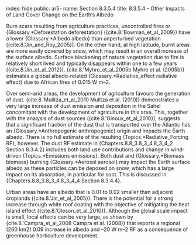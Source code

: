 index: hide
public: ar5-
name: Section 8.3.5.4
title: 8.3.5.4 - Other Impacts of Land Cover Change on the Earth’s Albedo

Burn scars resulting from agriculture practices, uncontrolled fires or {Glossary.*Deforestation deforestation} ({cite.8.'Bowman_et_al_2009}) have a lower {Glossary.*Albedo albedo} than unperturbed vegetation ({cite.8.'Jin_and_Roy_2005}). On the other hand, at high latitude, burnt areas are more easily covered by snow, which may result in an overall increase of the surface albedo. Surface blackening of natural vegetation due to fire is relatively short lived and typically disappears within one to a few years ({cite.8.'Jin_et_al_2012}). {cite.8.'Myhre_et_al_2005b Myhre et al. (2005b)} estimates a global albedo-related {Glossary.*Radiative_effect radiative effect} due to African fires of 0.015 W m–2.

Over semi-arid areas, the development of agriculture favours the generation of dust. {cite.8.'Mulitza_et_al_2010 Mulitza et al. (2010)} demonstrates a very large increase of dust emission and deposition in the Sahel concomitant with the development of agriculture in this area. This, together with the analysis of dust sources ({cite.8.'Ginoux_et_al_2010}), suggests that a significant fraction of the dust that is transported over the Atlantic has an {Glossary.*Anthropogenic anthropogenic} origin and impacts the Earth albedo. There is no full estimate of the resulting {Topics.*Radiative_Forcing RF}, however. The dust RF estimate in {Chapters.8.8_3.8_3_4.8_3_4_2 Section 8.3.4.2} includes both land use contributions and change in wind-driven {Topics.*Emissions emissions}. Both dust and {Glossary.*Biomass biomass} burning {Glossary.*Aerosol aerosol} may impact the Earth surface albedo as these particles can be deposed on snow, which has a large impact on its absorption, in particular for soot. This is discussed in {Chapters.8.8_3.8_3_4.8_3_4_4 Section 8.3.4.4}.

Urban areas have an albedo that is 0.01 to 0.02 smaller than adjacent croplands ({cite.8.'Jin_et_al_2005}). There is the potential for a strong increase through white roof coating with the objective of mitigating the heat island effect ({cite.8.'Oleson_et_al_2010}). Although the global scale impact is small, local effects can be very large, as shown by {cite.8.'Campra_et_al_2008 Campra et al. (2008)} that reports a regional (260 km2) 0.09 increase in albedo and –20 W m–2 RF as a consequence of greenhouse horticulture development.
